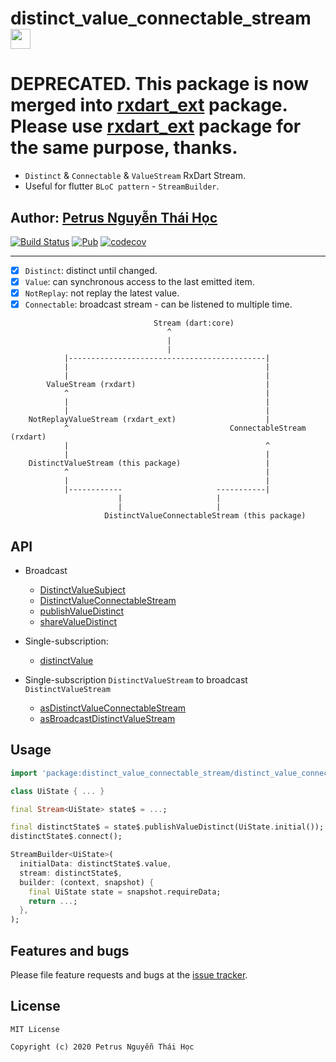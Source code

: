 # distinct_value_connectable_stream <img src="https://avatars3.githubusercontent.com/u/6407041?s=200&v=4" width="32">

# **DEPRECATED**. This package is now merged into [rxdart_ext](https://pub.dev/packages/rxdart_ext) package. Please use [rxdart_ext](https://pub.dev/packages/rxdart_ext) package for the same purpose, thanks.

-   `Distinct` & `Connectable` & `ValueStream` RxDart Stream.
-   Useful for flutter `BLoC pattern` - `StreamBuilder`.

## Author: [Petrus Nguyễn Thái Học](https://github.com/hoc081098)

[![Build Status](https://travis-ci.com/hoc081098/distinct_value_connectable_stream.svg?branch=master)](https://travis-ci.com/hoc081098/distinct_value_connectable_stream)
[![Pub](https://img.shields.io/pub/v/distinct_value_connectable_stream.svg)](https://pub.dev/packages/distinct_value_connectable_stream)
[![codecov](https://codecov.io/gh/hoc081098/distinct_value_connectable_stream/branch/master/graph/badge.svg?token=L0jTkGFCfz)](https://codecov.io/gh/hoc081098/distinct_value_connectable_stream)

------

-   [x] `Distinct`: distinct until changed.
-   [x] `Value`: can synchronous access to the last emitted item.
-   [x] `NotReplay`: not replay the latest value.
-   [x] `Connectable`: broadcast stream - can be listened to multiple time.

```
                                Stream (dart:core)
                                   ^
                                   |
                                   |
            |--------------------------------------------|
            |                                            |
            |                                            |
        ValueStream (rxdart)                             |
            ^                                            |
            |                                            |
            |                                            |
    NotReplayValueStream (rxdart_ext)                    |
            ^                                    ConnectableStream (rxdart)
            |                                            ^
            |                                            |
    DistinctValueStream (this package)                   |
            ^                                            |
            |                                            |
            |------------                     -----------|
                        |                     |
                        |                     |
                     DistinctValueConnectableStream (this package)
```

## API

- Broadcast
    - [DistinctValueSubject](https://pub.dev/documentation/distinct_value_connectable_stream/1.2.0/distinct_value_connectable_stream/DistinctValueSubject-class.html)
    - [DistinctValueConnectableStream](https://pub.dev/documentation/distinct_value_connectable_stream/1.2.0/distinct_value_connectable_stream/DistinctValueConnectableStream-class.html)
    - [publishValueDistinct](https://pub.dev/documentation/distinct_value_connectable_stream/1.2.0/distinct_value_connectable_stream/DistinctValueConnectableExtensions/publishValueDistinct.html)
    - [shareValueDistinct](https://pub.dev/documentation/distinct_value_connectable_stream/1.2.0/distinct_value_connectable_stream/DistinctValueConnectableExtensions/shareValueDistinct.html)

- Single-subscription:
    - [distinctValue](https://pub.dev/documentation/distinct_value_connectable_stream/1.2.0/distinct_value_connectable_stream/DistinctValueStreamExtensions/distinctValue.html)

- Single-subscription `DistinctValueStream` to broadcast `DistinctValueStream`
    - [asDistinctValueConnectableStream](https://pub.dev/documentation/distinct_value_connectable_stream/1.2.0/distinct_value_connectable_stream/BroadcastDistinctValueStreamExtensions/asDistinctValueConnectableStream.html)
    - [asBroadcastDistinctValueStream](https://pub.dev/documentation/distinct_value_connectable_stream/1.2.0/distinct_value_connectable_stream/BroadcastDistinctValueStreamExtensions/asBroadcastDistinctValueStream.html)

[comment]: <> (## Implement BLoC)

[comment]: <> ( ### Without using package)

[comment]: <> ( <p align="center">)

[comment]: <> (    <img src="https://github.com/hoc081098/distinct_value_connectable_stream/raw/master/bloc1.png" width="480"/>)

[comment]: <> ( </p>)

[comment]: <> ( ### Using package)

[comment]: <> ( <p align="center">)

[comment]: <> (    <img src="https://github.com/hoc081098/distinct_value_connectable_stream/raw/master/bloc2.png" width="480"/>)

[comment]: <> ( </p>)

## Usage

```dart
import 'package:distinct_value_connectable_stream/distinct_value_connectable_stream.dart';
```

```dart
class UiState { ... }

final Stream<UiState> state$ = ...;

final distinctState$ = state$.publishValueDistinct(UiState.initial());
distinctState$.connect();

StreamBuilder<UiState>(
  initialData: distinctState$.value,
  stream: distinctState$,
  builder: (context, snapshot) {
    final UiState state = snapshot.requireData;
    return ...;
  },
);
```

## Features and bugs

Please file feature requests and bugs at the [issue tracker][tracker].

[tracker]: https://github.com/hoc081098/distinct_value_connectable_stream/issues

License
-------
    MIT License

    Copyright (c) 2020 Petrus Nguyễn Thái Học
